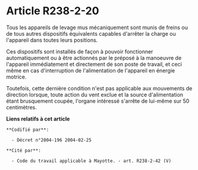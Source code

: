 # Article R238-2-20

Tous les appareils de levage mus mécaniquement sont munis de freins ou de tous autres dispositifs équivalents capables
d'arrêter la charge ou l'appareil dans toutes leurs positions.

Ces dispositifs sont installés de façon à pouvoir fonctionner automatiquement ou à être actionnés par le préposé à la
manoeuvre de l'appareil immédiatement et directement de son poste de travail, et ceci même en cas d'interruption de
l'alimentation de l'appareil en énergie motrice.

Toutefois, cette dernière condition n'est pas applicable aux mouvements de direction lorsque, toute action du vent exclue et
la source d'alimentation étant brusquement coupée, l'organe intéressé s'arrête de lui-même sur 50 centimètres.

**Liens relatifs à cet article**

	**Codifié par**:

	  - Décret n°2004-196 2004-02-25

	**Cité par**:

	  - Code du travail applicable à Mayotte. - art. R238-2-42 (V)
